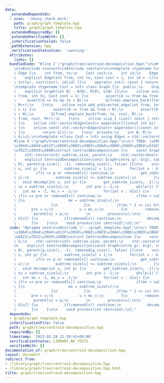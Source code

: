 ```yaml
---
data:
  _extendedDependsOn:
  - icon: ':heavy_check_mark:'
    path: graph/graph_template.hpp
    title: graph/graph_template.hpp
  _extendedRequiredBy: []
  _extendedVerifiedWith: []
  _isVerificationFailed: false
  _pathExtension: hpp
  _verificationStatusIcon: ':warning:'
  attributes:
    links: []
  bundledCode: "#line 2 \"graph/tree/centroid-decomposition.hpp\"\n\n#line 2 \"graph/graph_template.hpp\"\
    \n\n#include <cassert>\n#include <vector>\n\ntemplate <typename Cost = int> struct\
    \ Edge {\n    int from, to;\n    Cost cost;\n    int id;\n    Edge() = default;\n\
    \    explicit Edge(int from, int to, Cost cost = 1, int id = -1)\n        : from(from),\
    \ to(to), cost(cost), id(id) {}\n    operator int() const { return to; }\n};\n\
    \ntemplate <typename Cost = int> class Graph {\n  public:\n    Graph() = default;\n\
    \    explicit Graph(int N) : N(N), M(0), G(N) {}\n\n    inline void add_directed_edge(int\
    \ from, int to, Cost cost = 1) {\n        assert(0 <= from && from < N);\n   \
    \     assert(0 <= to && to < N);\n        G[from].emplace_back(from, to, cost,\
    \ M++);\n    }\n\n    inline void add_undirected_edge(int from, int to, Cost cost\
    \ = 1) {\n        assert(0 <= from && from < N);\n        assert(0 <= to && to\
    \ < N);\n        G[from].emplace_back(from, to, cost, M);\n        G[to].emplace_back(to,\
    \ from, cost, M++);\n    }\n\n    inline size_t size() const { return G.size();\
    \ }\n    inline std::vector<Edge<Cost>> &operator[](const int &i) { return G[i];\
    \ }\n    inline const std::vector<Edge<Cost>> &operator[](const int &i) const\
    \ {\n        return G[i];\n    }\n\n  private:\n    int N, M;\n    std::vector<std::vector<Edge<Cost>>>\
    \ G;\n};\n\ntemplate <class Cost = int> using Edges = std::vector<Edge<Cost>>;\n\
    #line 4 \"graph/tree/centroid-decomposition.hpp\"\n\n// TODO: \u3082\u3063\u3068\
    \u3044\u3044\u611F\u3058\u306E\u30E9\u30A4\u30D6\u30E9\u30EA\u5316\u3092\u6A21\
    \u7D22\u3059\u308B\nstruct CentroidDecomposition {\n    const Graph<int>& G;\n\
    \    std::vector<int> subtree_size, parent;\n    std::vector<bool> removed;\n\n\
    \    explicit CentroidDecomposition(const Graph<int>& g): G(g), subtree_size(g.size(),\
    \ 0), parent(g.size(), -1), removed(g.size(), false) {}\n\n    void get_subtree_size(int\
    \ u, int p) {\n        subtree_size[u] = 1;\n        for(int v : G[u]) {\n   \
    \         if(v == p or removed[v]) continue;\n            get_subtree_size(v,\
    \ u);\n            subtree_size[u] += subtree_size[v];\n        }\n    }\n\n \
    \   void decomp(int u, int p) {\n        get_subtree_size(u, -1);\n        int\
    \ sz = subtree_size[u];\n        int pre = -1;\n        while(1) {\n         \
    \   int mx = -1, mx_v = -1;\n            for(int v : G[u]) {\n               \
    \ if(v == pre or removed[v]) continue;\n                if(mx < subtree_size[v])\
    \ {\n                    mx = subtree_size[v];\n                    mx_v = v;\n\
    \                }\n            }\n            if(mx * 2 <= sz) break;\n     \
    \       pre = u;\n            u = mx_v;\n        }\n        removed[u] = true;\n\
    \        parent[u] = p;\n        \n        process(u);\n\n        for(int v :\
    \ G[u]) {\n            if(removed[v]) continue;\n            decomp(v, u);\n \
    \       }\n    }\n\n    void process(int centroid);\n};\n"
  code: "#pragma once\n\n#include \"../graph_template.hpp\"\n\n// TODO: \u3082\u3063\
    \u3068\u3044\u3044\u611F\u3058\u306E\u30E9\u30A4\u30D6\u30E9\u30EA\u5316\u3092\
    \u6A21\u7D22\u3059\u308B\nstruct CentroidDecomposition {\n    const Graph<int>&\
    \ G;\n    std::vector<int> subtree_size, parent;\n    std::vector<bool> removed;\n\
    \n    explicit CentroidDecomposition(const Graph<int>& g): G(g), subtree_size(g.size(),\
    \ 0), parent(g.size(), -1), removed(g.size(), false) {}\n\n    void get_subtree_size(int\
    \ u, int p) {\n        subtree_size[u] = 1;\n        for(int v : G[u]) {\n   \
    \         if(v == p or removed[v]) continue;\n            get_subtree_size(v,\
    \ u);\n            subtree_size[u] += subtree_size[v];\n        }\n    }\n\n \
    \   void decomp(int u, int p) {\n        get_subtree_size(u, -1);\n        int\
    \ sz = subtree_size[u];\n        int pre = -1;\n        while(1) {\n         \
    \   int mx = -1, mx_v = -1;\n            for(int v : G[u]) {\n               \
    \ if(v == pre or removed[v]) continue;\n                if(mx < subtree_size[v])\
    \ {\n                    mx = subtree_size[v];\n                    mx_v = v;\n\
    \                }\n            }\n            if(mx * 2 <= sz) break;\n     \
    \       pre = u;\n            u = mx_v;\n        }\n        removed[u] = true;\n\
    \        parent[u] = p;\n        \n        process(u);\n\n        for(int v :\
    \ G[u]) {\n            if(removed[v]) continue;\n            decomp(v, u);\n \
    \       }\n    }\n\n    void process(int centroid);\n};"
  dependsOn:
  - graph/graph_template.hpp
  isVerificationFile: false
  path: graph/tree/centroid-decomposition.hpp
  requiredBy: []
  timestamp: '2023-02-28 22:39:41+09:00'
  verificationStatus: LIBRARY_NO_TESTS
  verifiedWith: []
documentation_of: graph/tree/centroid-decomposition.hpp
layout: document
redirect_from:
- /library/graph/tree/centroid-decomposition.hpp
- /library/graph/tree/centroid-decomposition.hpp.html
title: graph/tree/centroid-decomposition.hpp
---
```

